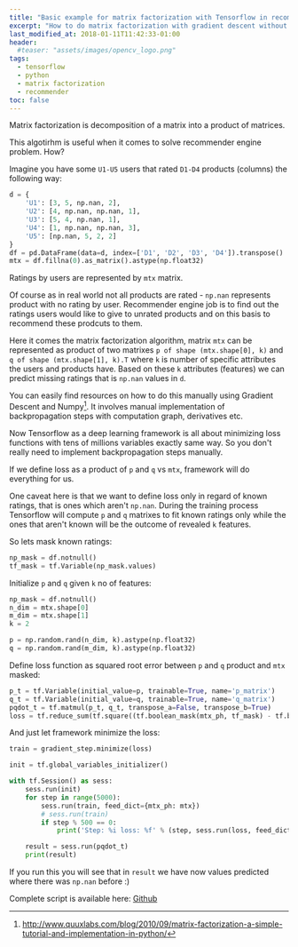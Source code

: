 ```yaml
---
title: "Basic example for matrix factorization with Tensorflow in recommender engine context"
excerpt: "How to do matrix factorization with gradient descent without need of manulally implementing backprop"
last_modified_at: 2018-01-11T11:42:33-01:00
header:
  #teaser: "assets/images/opencv_logo.png"
tags: 
  - tensorflow
  - python
  - matrix factorization
  - recommender
toc: false
---
```


[^1]: http://www.quuxlabs.com/blog/2010/09/matrix-factorization-a-simple-tutorial-and-implementation-in-python/

Matrix factorization is decomposition of a matrix into a product of matrices.

This algotirhm is useful when it comes to solve recommender engine problem. 
How?

Imagine you have some `U1-U5` users that rated `D1-D4` products (columns) the following way:

```python
d = {
    'U1': [3, 5, np.nan, 2],
    'U2': [4, np.nan, np.nan, 1],
    'U3': [5, 4, np.nan, 1],
    'U4': [1, np.nan, np.nan, 3],
    'U5': [np.nan, 5, 2, 2]
}
df = pd.DataFrame(data=d, index=['D1', 'D2', 'D3', 'D4']).transpose()
mtx = df.fillna(0).as_matrix().astype(np.float32)
```


Ratings by users are represented by `mtx` matrix.

Of course as in real world not all products are rated - `np.nan` represents product with no rating by user. Recommender engine job is to find out the ratings users would like to give to unrated products and on this basis to recommend these prodcuts to them.

Here it comes the matrix factorization algorithm, matrix `mtx` can be represented as product of two matrixes `p of shape (mtx.shape[0], k)` and `q of shape (mtx.shape[1], k).T` where `k` is number of specific attributes the users and products have. Based on these `k` attributes (features) we can predict missing ratings that is `np.nan` values in `d`.

You can easily find resources on how to do this manually using Gradient Descent and Numpy[^1]. It involves manual implementation of backpropagation steps with computation graph, derivatives etc.

Now Tensorflow as a deep learning framework is all about minimizing loss functions with tens of millions variables exactly same way. So you don't really need to implement backpropagation steps manually. 

If we define loss as a product of `p` and `q` vs `mtx`, framework will do everything for us. 

One caveat here is that we want to define loss only in regard of known ratings, that is ones which aren't `np.nan`. During the training process Tensorflow will compute `p` and `q` matrixes to fit known ratings only while the ones that aren't known will be the outcome of revealed `k` features. 

So lets mask known ratings:

```python
np_mask = df.notnull()
tf_mask = tf.Variable(np_mask.values)
```

Initialize `p` and `q` given `k` no of features:

```python
np_mask = df.notnull()
n_dim = mtx.shape[0]
m_dim = mtx.shape[1]
k = 2

p = np.random.rand(n_dim, k).astype(np.float32)
q = np.random.rand(m_dim, k).astype(np.float32)
```

Define loss function as squared root error between `p` and `q` product and `mtx` masked:

```python
p_t = tf.Variable(initial_value=p, trainable=True, name='p_matrix')
q_t = tf.Variable(initial_value=q, trainable=True, name='q_matrix')
pqdot_t = tf.matmul(p_t, q_t, transpose_a=False, transpose_b=True)
loss = tf.reduce_sum(tf.square((tf.boolean_mask(mtx_ph, tf_mask) - tf.boolean_mask(pqdot_t, tf_mask))))
```

And just let framework minimize the loss:

```python
train = gradient_step.minimize(loss)

init = tf.global_variables_initializer()

with tf.Session() as sess:
    sess.run(init)
    for step in range(5000):
        sess.run(train, feed_dict={mtx_ph: mtx})
        # sess.run(train)
        if step % 500 == 0:
            print('Step: %i loss: %f' % (step, sess.run(loss, feed_dict={mtx_ph: mtx})))

    result = sess.run(pqdot_t)
    print(result)
```

If you run this you will see that in `result` we have now values predicted where there was `np.nan` before :)

Complete script is available here: [Github](https://github.com/pasikon/matrix_factorization_tf/blob/master/matrix_fac_tf_tutorial.py)
